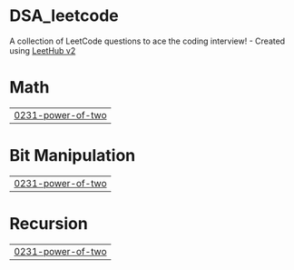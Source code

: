 # DSA_leetcode
A collection of LeetCode questions to ace the coding interview! - Created using [LeetHub v2](https://github.com/arunbhardwaj/LeetHub-2.0)


# Math
|  |
| ------- |
| [0231-power-of-two](https://github.com/neeltulsiani007/DSA_leetcode/tree/master/0231-power-of-two) |
# Bit Manipulation
|  |
| ------- |
| [0231-power-of-two](https://github.com/neeltulsiani007/DSA_leetcode/tree/master/0231-power-of-two) |
# Recursion
|  |
| ------- |
| [0231-power-of-two](https://github.com/neeltulsiani007/DSA_leetcode/tree/master/0231-power-of-two) |